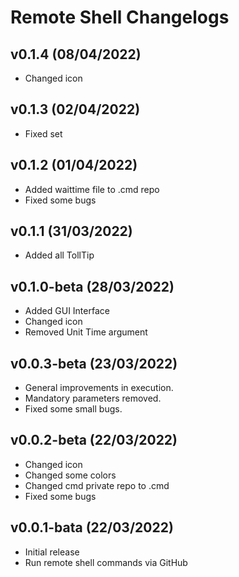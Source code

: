 # Remote Shell Changelogs

## v0.1.4 (08/04/2022)
* Changed icon

## v0.1.3 (02/04/2022)
* Fixed set

## v0.1.2 (01/04/2022)
* Added waittime file to .cmd repo
* Fixed some bugs

## v0.1.1 (31/03/2022)
* Added all TollTip

## v0.1.0-beta (28/03/2022)
* Added GUI Interface
* Changed icon
* Removed Unit Time argument

## v0.0.3-beta (23/03/2022)
* General improvements in execution.
* Mandatory parameters removed.
* Fixed some small bugs.

## v0.0.2-beta (22/03/2022)
* Changed icon
* Changed some colors
* Changed cmd private repo to .cmd
* Fixed some bugs

## v0.0.1-bata (22/03/2022)
* Initial release
* Run remote shell commands via GitHub 
